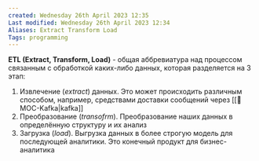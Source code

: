 ```yaml
---
created: Wednesday 26th April 2023 12:35
Last modified: Wednesday 26th April 2023 12:34
Aliases: Extract Transform Load
Tags: programming
---
```


**ETL (Extract, Transform, Load)** - общая аббревиатура над процессом связанным с обработкой каких-либо данных, которая разделяется на 3 этап:
1. Извлечение (*extract*)  данных. Это может происходить различным способом, например, средствами доставки сообщений через [[📙MOC-Kafka|kafka]]
2. Преобразование (*transofrm*). Преобразование наших данных в определённую структуру и их анализ
3. Загрузка (*load*). Выгрузка данных в более строгую модель для последующей аналитики. Это конечный продукт для бизнес-аналитика
